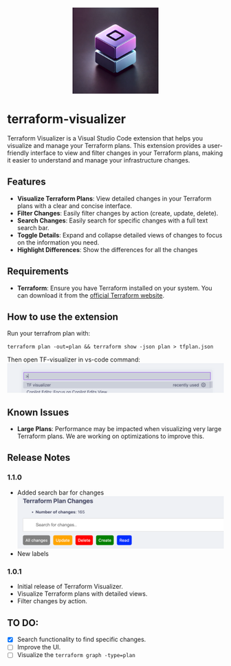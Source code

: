 <p align="center">
  <img width="200" height="200" alt="tf-visualizer" src="./assets/tf-visualizer.png">
</p>

# terraform-visualizer 

Terraform Visualizer is a Visual Studio Code extension that helps you visualize and manage your Terraform plans. This extension provides a user-friendly interface to view and filter changes in your Terraform plans, making it easier to understand and manage your infrastructure changes.

## Features

- **Visualize Terraform Plans**: View detailed changes in your Terraform plans with a clear and concise interface.
- **Filter Changes**: Easily filter changes by action (create, update, delete).
- **Search Changes**: Easily search for specific changes with a full text search bar.
- **Toggle Details**: Expand and collapse detailed views of changes to focus on the information you need.
- **Highlight Differences**: Show the differences for all the changes 


## Requirements

- **Terraform**: Ensure you have Terraform installed on your system. You can download it from the [official Terraform website](https://www.terraform.io/downloads.html).

## How to use the extension

Run your terrafrom plan with:

```
terraform plan -out=plan && terraform show -json plan > tfplan.json
```
Then open TF-visualizer in vs-code command:
![command](https://raw.githubusercontent.com/klaus82/tf-visualizer/refs/heads/main/images/image.png) 



## Known Issues

- **Large Plans**: Performance may be impacted when visualizing very large Terraform plans. We are working on optimizations to improve this.

## Release Notes

### 1.1.0
- Added search bar for changes
  ![search_bar](https://raw.githubusercontent.com/klaus82/tf-visualizer/refs/heads/main/assets/1.1.0/search-bar.png)
- New labels

### 1.0.1

- Initial release of Terraform Visualizer.
- Visualize Terraform plans with detailed views.
- Filter changes by action.

## TO DO:
- [x] Search functionality to find specific changes.
- [ ] Improve the UI.
- [ ] Visualize the `terraform graph -type=plan`